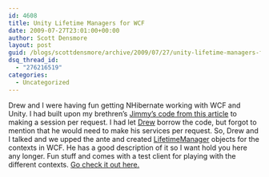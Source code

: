 ```yaml
---
id: 4608
title: Unity Lifetime Managers for WCF
date: 2009-07-27T23:01:00+00:00
author: Scott Densmore
layout: post
guid: /blogs/scottdensmore/archive/2009/07/27/unity-lifetime-managers-for-wcf.aspx
dsq_thread_id:
  - "276216519"
categories:
  - Uncategorized
---
```

Drew and I were having fun getting NHibernate working with WCF and Unity. I had built upon my brethren&#8217;s [Jimmy&#8217;s code from this article](/blogs/jimmy_bogard/archive/2008/09/16/integrating-structuremap-and-nhibernate-with-wcf.aspx) to making a session per request. I had let [Drew](http://drewdotnet.blogspot.com/) borrow the code, but forgot to mention that he would need to make his services per request. So, Drew and I talked and we upped the ante and created [LifetimeManager](http://msdn.microsoft.com/en-us/library/cc440953.aspx) objects for the contexts in WCF. He has a good description of it so I want hold you here any longer. Fun stuff and comes with a test client for playing with the different contexts. [Go check it out here.](http://drewdotnet.blogspot.com/2009/07/unity-lifetime-managers-and-wcf.html)

&nbsp;